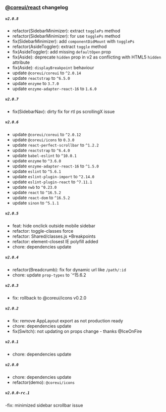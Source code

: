 ### [@coreui/react](https://coreui.io/) changelog

##### `v2.0.8`
- refactor(SidebarMinimizer): extract `togglePs` method
- refactor(SidebarMinimizer): for use `togglePs` method
- fix(SidebarMinimizer): add `componentDidMount` with `togglePs`
- refactor(AsideToggler): extract `toggle` method
- fix(AsideToggler): add missing `defaultOpen` prop
- fix(Aside): deprecate `hidden` prop in v2 as conflicting with HTML5 `hidden` attribute
- fix(Aside): `displayBreakpoint` behaviour
- update `@coreui/coreui` to `^2.0.14`
- update `reactstrap` to `^6.5.0`
- update `enzyme` to `3.7.0`
- update `enzyme-adapter-react-16` to `1.6.0`

##### `v2.0.7`
- fix(SidebarNav): dirty fix for rtl ps scrollingX issue

##### `v2.0.6`
- update `@coreui/coreui` to `^2.0.12`
- update `@coreui/icons` to `0.3.0`
- update `react-perfect-scrollbar` to `^1.2.2`
- update `reactstrap` to `^6.4.0`
- update `babel-eslint` to `^10.0.1`
- update `enzyme` to `^3.6.0`
- update `enzyme-adapter-react-16` to `^1.5.0`
- update `eslint` to `^5.6.1`
- update `eslint-plugin-import` to `^2.14.0`
- update `eslint-plugin-react` to `^7.11.1`
- update `nwb` to `^0.23.0`
- update `react` to `^16.5.2`
- update `react-dom` to `^16.5.2`
- update `sinon` to `^5.1.1`

##### `v2.0.5`
- feat: hide onclick outside mobile sidebar
- refactor: toggle-classes force
- refactor: Shared/classes.js *Breakpoints
- refactor: element-closest IE polyfill added
- chore: dependencies update

##### `v2.0.4`
- refactor(Breadcrumb): fix for dynamic url like `/path/:id`
- chore: update `prop-types` to `^15.6.2

##### `v2.0.3`
- fix: rollback to @coreui/icons v0.2.0

##### `v2.0.2`
- fix: remove AppLayout export as not production ready
- chore: dependencies update
- fix(Switch): not updating on props change - thanks @IceOnFire

##### `v2.0.1`
- chore: dependencies update

##### `v2.0.0`
- chore: dependencies update
- refactor(demo): `@coreui/icons`

##### `v2.0.0-rc.1`
-fix: minimized sidebar scrollbar issue
